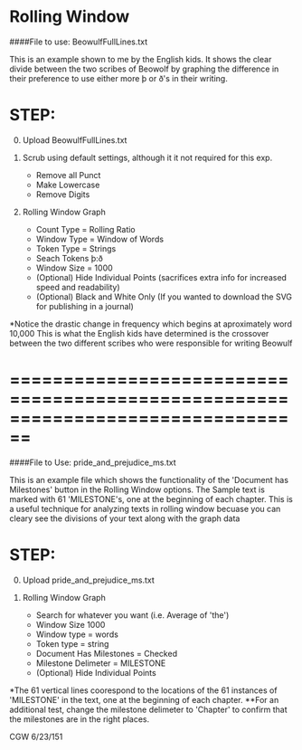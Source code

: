 # Rolling Window

####File to use: BeowulfFullLines.txt

This is an example shown to me by the English kids. 
It shows the clear divide between the two scribes of
Beowolf by graphing the difference in their 
preference to use either more þ or ð's in their
writing.  

STEP:
================================================================================
0. Upload BeowulfFullLines.txt

1. Scrub using default settings, although it it not required for this exp.

    - Remove all Punct
    - Make Lowercase
    - Remove Digits

2. Rolling Window Graph

    - Count Type = Rolling Ratio
    - Window Type = Window of Words
    - Token Type = Strings
    - Seach Tokens  þ:ð
    - Window Size = 1000
    - (Optional) Hide Individual Points (sacrifices extra info for increased speed and readability)
    - (Optional) Black and White Only (If you wanted to download the SVG for publishing in a journal)

*Notice the drastic change in frequency which begins at aproximately word 10,000
    This is what the English kids have determined is the crossover between the 
    two different scribes who were responsible for writing Beowulf


================================================================================
================================================================================

####File to Use: pride_and_prejudice_ms.txt

This is an example file which shows the functionality of 
the 'Document has Milestones' button in the Rolling Window 
options.  The Sample text is marked with 61 'MILESTONE's, 
one at the beginning of each chapter. This is a useful 
technique for analyzing texts in rolling window becuase 
you can cleary see the divisions of your text along with 
the graph data

STEP:
================================================================================
0. Upload pride_and_prejudice_ms.txt

1. Rolling Window Graph

    - Search for whatever you want (i.e. Average of 'the')
    - Window Size  1000
    - Window type = words
    - Token type = string
    - Document Has Milestones = Checked
    - Milestone Delimeter = MILESTONE
    - (Optional) Hide Individual Points
    
*The 61 vertical lines coorespond to the locations of the 61 instances of 
    'MILESTONE' in the text, one at the beginning of each chapter.
**For an additional test, change the milestone delimeter to 'Chapter' to confirm 
    that the milestones are in the right places.
    
CGW 6/23/151
